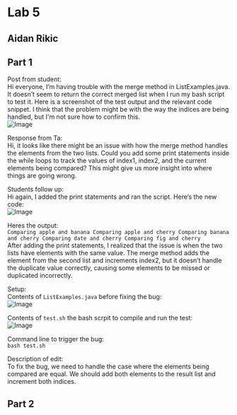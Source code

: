 # Lab 5 
## Aidan Rikic

## Part 1  
Post from student:  
Hi everyone, I’m having trouble with the merge method in ListExamples.java. It doesn’t seem to return the correct merged list when I run my bash script to test it. Here is a screenshot of the test output and the relevant code snippet. I think that the problem might be with the way the indices are being handled, but I'm not sure how to confirm this.  
![Image](ss11_lab5)

Response from Ta:  
Hi, it looks like there might be an issue with how the merge method handles the elements from the two lists. Could you add some print statements inside the while loops to track the values of index1, index2, and the current elements being compared? This might give us more insight into where things are going wrong.  

Students follow up:  
Hi again, I added the print statements and ran the script. Here’s the new code:  
![Image](ss22_lab5)

Heres the output:  
`Comparing apple and banana
Comparing apple and cherry
Comparing banana and cherry
Comparing date and cherry
Comparing fig and cherry`  
After adding the print statements, I realized that the issue is when the two lists have elements with the same value. The merge method adds the element from the second list and increments index2, but it doesn’t handle the duplicate value correctly, causing some elements to be missed or duplicated incorrectly.  

Setup:  
Contents of `ListExamples.java` before fixing the bug:  
![Image](ss33_lab5)  

Contents of `test.sh` the bash scrpit to compile and run the test:  
![Image](ss44_lab5)  

Command line to trigger the bug:  
`bash test.sh`  

Description of edit:  
To fix the bug, we need to handle the case where the elements being compared are equal. We should add both elements to the result list and increment both indices.  

## Part 2  
